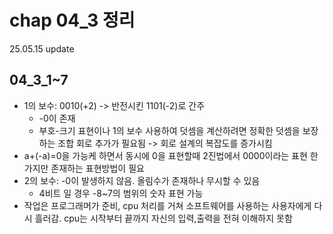 # chap 04_3 정리 
25.05.15 update

## 04_3_1~7
* 1의 보수: 0010(+2) -> 반전시킨 1101(-2)로 간주 
    * -0이 존재
    * 부호-크기 표현이나 1의 보수 사용하여 덧셈을 계산하려면 정확한 덧셈을 보장하는 조합 회로 추가가 필요됨 -> 회로 설계의 복잡도를 증가시킴
*  a+(-a)=0을 가능케 하면서 동시에 0을 표현할때 2진법에서 0000이라는 표현 한가지만 존재하는 표현방법이 필요 
* 2의 보수: -0이 발생하지 않음. 올림수가 존재하나 무시할 수 있음 
    * 4비트 일 경우 -8~7의 범위의 숫자 표현 가능 
* 작업은 프로그래머가 준비, cpu 처리를 거쳐 소프트웨어를 사용하는 사용자에게 다시 흘러감. cpu는 시작부터 끝까지 자신의 입력,출력을 전혀 이해하지 못함 


